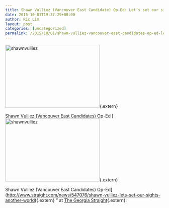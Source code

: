 ```yaml
---
title: Shawn Vulliez (Vancouver East Candidate) Op-Ed: Let’s set our sights on another world
date: 2015-10-01T19:37:29+00:00
author: Ric Lim
layout: post
categories: [uncategorized]
permalink: /2015/10/01/shawn-vulliez-vancouver-east-candidates-op-ed-lets-set-our-sights-on-another-world/
---
```

[<img src="https://www.pirateparty.ca/wp-content/uploads/2015/10/shawnvulliez-300x200.jpg" alt="shawnvulliez" width="300" height="200" class="alignnone size-medium wp-image-7265" srcset="http://pirateparty.ca/wp-content/uploads/2015/10/shawnvulliez-300x200.jpg 300w, http://pirateparty.ca/wp-content/uploads/2015/10/shawnvulliez-1024x683.jpg 1024w, http://pirateparty.ca/wp-content/uploads/2015/10/shawnvulliez-150x100.jpg 150w, http://pirateparty.ca/wp-content/uploads/2015/10/shawnvulliez.jpg 1200w" sizes="(max-width: 300px) 100vw, 300px" />](https://www.pirateparty.ca/wp-content/uploads/2015/10/shawnvulliez.jpg){.extern}

Shawn Vulliez (Vancouver East Candidates) Op-Ed [[<img src="https://www.pirateparty.ca/wp-content/uploads/2015/10/shawnvulliez-300x200.jpg" alt="shawnvulliez" width="300" height="200" class="alignnone size-medium wp-image-7265" srcset="http://pirateparty.ca/wp-content/uploads/2015/10/shawnvulliez-300x200.jpg 300w, http://pirateparty.ca/wp-content/uploads/2015/10/shawnvulliez-1024x683.jpg 1024w, http://pirateparty.ca/wp-content/uploads/2015/10/shawnvulliez-150x100.jpg 150w, http://pirateparty.ca/wp-content/uploads/2015/10/shawnvulliez.jpg 1200w" sizes="(max-width: 300px) 100vw, 300px" />](https://www.pirateparty.ca/wp-content/uploads/2015/10/shawnvulliez.jpg){.extern}

Shawn Vulliez (Vancouver East Candidates) Op-Ed](http://www.straight.com/news/547076/shawn-vulliez-lets-set-our-sights-another-world){.extern} &#8221; at [The Georgia Straight](http://www.straight.com/){.extern}:
